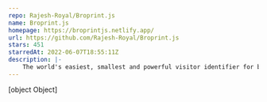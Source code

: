 ```yaml
---
repo: Rajesh-Royal/Broprint.js
name: Broprint.js
homepage: https://broprintjs.netlify.app/
url: https://github.com/Rajesh-Royal/Broprint.js
stars: 451
starredAt: 2022-06-07T18:55:11Z
description: |-
    The world's easiest, smallest and powerful visitor identifier for browsers.
---
```


[object Object]
